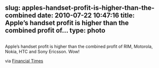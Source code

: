 slug: apples-handset-profit-is-higher-than-the-combined
date: 2010-07-22 10:47:16
title: Apple’s handset profit is higher than the combined profit of...
type: photo
---

<a href="http://av.r.ftdata.co.uk/files/2010/07/Apple_handset.jpg"><img src="{{@asset.url swerner/tumblr/2010-07-22-apples-handset-profit-is-higher-than-the-combined-33f1cb0d72.jpeg}}" alt=""/></a>

Apple’s handset profit is higher than the combined profit of RIM, Motorola, Nokia, HTC and Sony Ericsson. Wow!

 via [Financial Times](http://ftalphaville.ft.com/blog/2010/07/13/285006/goldman-really-likes-its-new-ipad/)
